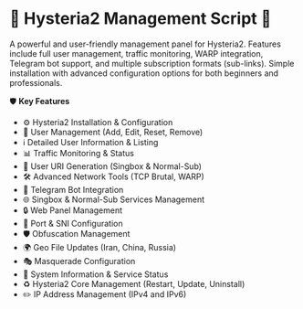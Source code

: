 # 🚀 Hysteria2 Management Script 🚀

A powerful and user-friendly management panel for Hysteria2. Features include full user management, traffic monitoring, WARP integration, Telegram bot support, and multiple subscription formats (sub-links). Simple installation with advanced configuration options for both beginners and professionals.

🛡️ **Key Features**

- ⚙️ Hysteria2 Installation & Configuration
- 👤 User Management (Add, Edit, Reset, Remove)
- ℹ️ Detailed User Information & Listing
- 📊 Traffic Monitoring & Status
- 🔗 User URI Generation (Singbox & Normal-Sub)
- 🛠️ Advanced Network Tools (TCP Brutal, WARP)
- 🤖 Telegram Bot Integration
- 🌐 Singbox & Normal-Sub Services Management
- 🔒 Web Panel Management
- 🔄 Port & SNI Configuration
- 🛡️ Obfuscation Management
- 🌍 Geo File Updates (Iran, China, Russia)
- 🎭 Masquerade Configuration
- 🚀 System Information & Service Status
- ♻️ Hysteria2 Core Management (Restart, Update, Uninstall)
- ✏️ IP Address Management (IPv4 and IPv6)
